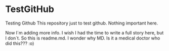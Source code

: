 # TestGitHub
Testing Github
This repository just to test github. Nothing important here.

Now I´m adding more info. I wish I had the time to write a full story here, but I don´t. So this is readme.md. I wonder why MD. Is it a medical doctor who  did this??? :o)
